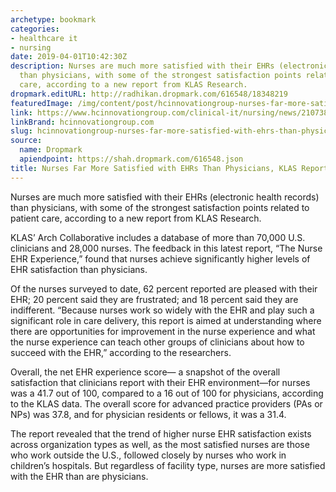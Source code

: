 ```yaml
---
archetype: bookmark
categories:
- healthcare it
- nursing
date: 2019-04-01T10:42:30Z
description: Nurses are much more satisfied with their EHRs (electronic health records)
  than physicians, with some of the strongest satisfaction points related to patient
  care, according to a new report from KLAS Research.
dropmark.editURL: http://radhikan.dropmark.com/616548/18348219
featuredImage: /img/content/post/hcinnovationgroup-nurses-far-more-satisfied-with-ehrs-than-physicians-klas-report-finds.jpg
link: https://www.hcinnovationgroup.com/clinical-it/nursing/news/21073897/nurses-far-more-satisfied-with-ehrs-than-physicians-klas-report-finds
linkBrand: hcinnovationgroup.com
slug: hcinnovationgroup-nurses-far-more-satisfied-with-ehrs-than-physicians-klas-report-finds
source:
  name: Dropmark
  apiendpoint: https://shah.dropmark.com/616548.json
title: Nurses Far More Satisfied with EHRs Than Physicians, KLAS Report Finds
---
```

Nurses are much more satisfied with their EHRs (electronic health records) than physicians, with some of the strongest satisfaction points related to patient care, according to a new report from KLAS Research.

KLAS’ Arch Collaborative includes a database of more than 70,000 U.S. clinicians and 28,000 nurses. The feedback in this latest report, “The Nurse EHR Experience,” found that nurses achieve significantly higher levels of EHR satisfaction than physicians.

Of the nurses surveyed to date, 62 percent reported are pleased with their EHR; 20 percent said they are frustrated; and 18 percent said they are indifferent. “Because nurses work so widely with the EHR and play such a significant role in care delivery, this report is aimed at understanding where there are opportunities for improvement in the nurse experience and what the nurse experience can teach other groups of clinicians about how to succeed with the EHR,” according to the researchers.

Overall, the net EHR experience score— a snapshot of the overall satisfaction that clinicians report with their EHR environment—for nurses was a 41.7 out of 100, compared to a 16 out of 100 for physicians, according to the KLAS data. The overall score for advanced practice providers (PAs or NPs) was 37.8, and for physician residents or fellows, it was a 31.4.

The report revealed that the trend of higher nurse EHR satisfaction exists across organization types as well, as the most satisfied nurses are those who work outside the U.S., followed closely by nurses who work in children’s hospitals. But regardless of facility type, nurses are more satisfied with the EHR than are physicians.

